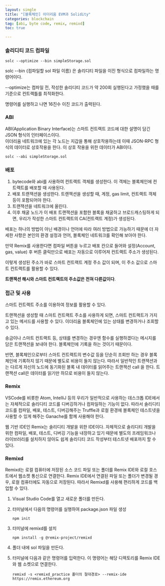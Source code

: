 ```yaml
---
layout: single
title: "[블록체인] 이더리움 EVM과 Solidity"
categories: blockchain
tag: [abi, byte code, remix, remixd]
toc: true

---
```


### 솔리디티 코드 컴파일

```solidity
solc --optimize --bin simpleStorage.sol
```

solc --bin {컴파일할 sol 파일 이름} 은 솔리디티 파일을 이진 형식으로 컴파일하는 명령어이다.

--optimize는 컴파일 전, 작성한 솔리디티 코드가 약 200회 실행된다고 가정했을 때를 기준으로 컨트랙틀를 최적화한다.

명령어를 실행하고 나면 16진수 이진 코드가 출력된다.

### ABI

ABI(Application Binary Interface)는 스마트 컨트랙트 코드에 대한 설명이 담긴 JSON 형식의 인터페이스이다.  
이더리움 네트워크에 있는 각 노드는 지갑을 통해 상호작용하는데 이때 JSON-RPC 형식의 데이터로 상호작용을 한다. 이 상호 작용을 위한 데이터가 ABI이다.

```solidity
solc --abi simpleStorage.sol
```

### 배포

1. bytecode와 abi를 사용하여 컨트랙트 객체를 생성한다. 이 객체는 블록체인에 컨트랙트를 배포할 때 사용된다.
2. 배포 트랜잭션을 생성한다. 트랜잭션을 생성할 때, 계정, gas limit, 컨트랙트 객체 등이 포함되어야 한다.
3. 트랜잭션을 네트워크에 올린다.
4. 이후 채굴 노드가 이 배포 트랜잭션을 포함한 블록을 채굴하고 브로드캐스팅하게 되면, 우리가 작성한 스마트 컨트랙트의 CA(컨트랙트 계정)가 생성된다.

배포는 하나의 방법이 아닌 배경이나 언어에 따라 여러 방법으로 가능하기 때문에 더 자세한 사항은 본인의 환경 설정과 언어, 블록체인 네트워크를 확인해 보아야 한다.

만약 Remix를 사용한다면 컴파일 버튼을 누르고 배포 칸으로 들어와 설정(Account, gas, value) 후 버튼 클릭만으로 배포는 자동으로 이루어져 컨트랙트 주소가 생성된다.

이렇게 생성된 주소가 바로 스마트 컨트랙트 계정 주소 값이 되며, 이 주소 값으로 스마트 컨트랙트를 활용할 수 있다.

**트랜잭션 해시와 스마트 컨트랙트의 주소값은 전혀 다른값이다**.

### 접근 및 사용

스마트 컨트랙트 주소를 이용하여 정보를 활용할 수 있다.

트랜잭션을 생성할 때 스마트 컨트랙트 주소를 사용하게 되면, 스마트 컨트랙트가 가지고 있는 메서드를 사용할 수 있다. 이더리움 블록체인에 있는 상태를 변경하거나 조회할 수 있다.

송금이나 스마트 컨트랙트 등, 상태를 변경하는 경우엔 함수를 실행하겠다는 메시지를 담은 트랜잭션을 보내야 한다. 블록체인에 기록을 하는 것이기 때문이다.

반면, 블록체인으로부터 스마트 컨트랙트의 변수값 등을 단순히 조회만 하는 경우 블록체인에 기록하지 않기 때문에 별도로 비용이 들지 않는다. 따라서 일반적인 트랜잭션과는 다르게 자신의 노드에 동기화된 블록 내 데이터를 읽어주는 트랜잭션 call 을 한다. 트랜잭션 call은 데이터를 읽기만 하므로 비용이 들지 않는다.

### Remix

VSCode를 비롯한 Atom, IntelliJ 등의 우리가 일반적으로 사용하는 데스크톱 IDE에서는 자체적으로 솔리디티 코드를 디버깅하거나 컴파일하는 기능이 없다. 따라서 솔리디티 코드를 컴파일, 배포, 테스트, 디버깅해주는 Truffle과 로컬 환경에 블록체인 테스트넷을 사용할 수 있게 해주는 Ganache를 함께 사용해야 한다.

웹 기반 IDE인 Remix는 솔리디티 개발을 위한 IDE이다. 자체적으로 솔리디티 개발을 위한 컴파일, 배포, 테스트, 디버깅 기능을 내장하고 있기 때문에 별도의 프레임워크나 라이브러리를 설치하지 않아도 쉽게 솔리디티 코드 작성부터 테스트넷 배포까지 할 수 있다.

### Remixd

Remixd는 로컬 컴퓨터에 저장된 소스 코드 파일 또는 폴더를 Remix IDE와 로컬 호스트에서 웹소켓 통신으로 연결한다. Remix IDE에서 연결된 파일 또는 폴더가 변경될 경우, 로컬 컴퓨터에도 자동으로 저장된다. 따라서 Remixd를 사용해 편리하게 코드를 백업할 수 있다.

1. Visual Studio Code를 열고 새로운 폴더를 만든다.

2. 터미널에서 다음의 명령어를 실행하여 package.json 파일 생성

   ```shell
   npm init
   ```

3. 터미널에 remixd를 설치

   ```shell
   npm install -g @remix-project/remixd
   ```

4. 폴더 내에 sol 파일을 만든다.

5. 터미널에 다음과 같은 명령어를 입력한다. 이 명령어는 해당 디렉토리를 Remix IDE와 웹 소켓으로 연결한다.

   ```shell
   remixd -s <remixd_practice 폴더의 절대경로> --remix-ide https://remix.ethereum.org
   ```

   